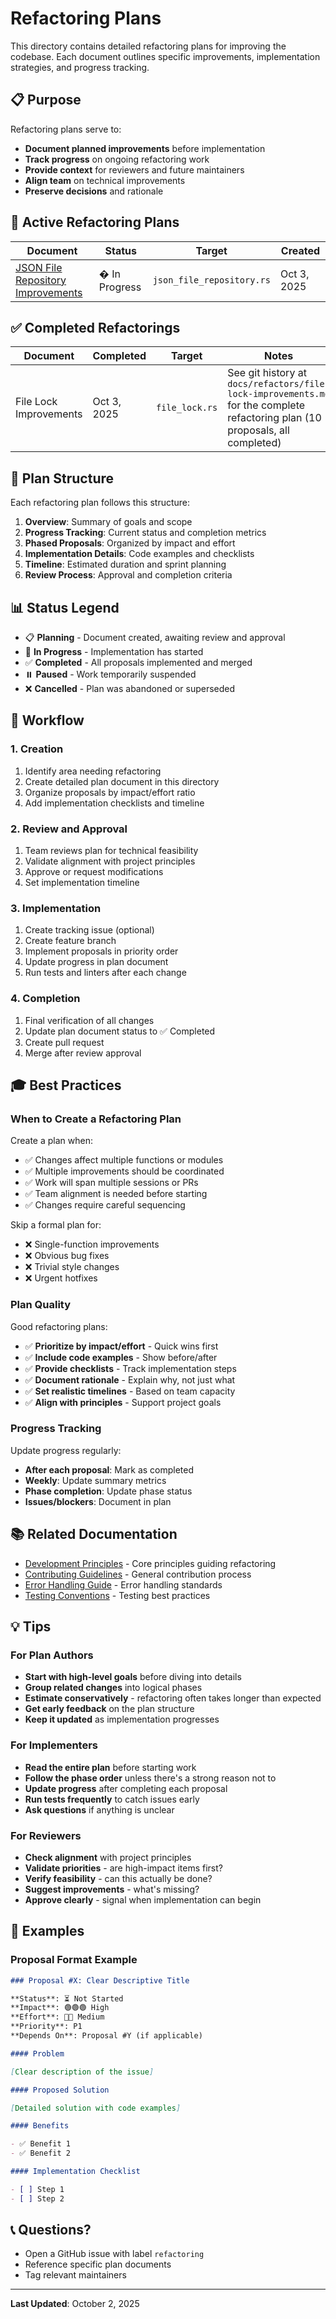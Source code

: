 # Refactoring Plans

This directory contains detailed refactoring plans for improving the codebase. Each document outlines specific improvements, implementation strategies, and progress tracking.

## 📋 Purpose

Refactoring plans serve to:

- **Document planned improvements** before implementation
- **Track progress** on ongoing refactoring work
- **Provide context** for reviewers and future maintainers
- **Align team** on technical improvements
- **Preserve decisions** and rationale

## 📁 Active Refactoring Plans

| Document                                                                    | Status        | Target                    | Created     |
| --------------------------------------------------------------------------- | ------------- | ------------------------- | ----------- |
| [JSON File Repository Improvements](./json-file-repository-improvements.md) | � In Progress | `json_file_repository.rs` | Oct 3, 2025 |

## ✅ Completed Refactorings

| Document               | Completed   | Target         | Notes                                                                                                                         |
| ---------------------- | ----------- | -------------- | ----------------------------------------------------------------------------------------------------------------------------- |
| File Lock Improvements | Oct 3, 2025 | `file_lock.rs` | See git history at `docs/refactors/file-lock-improvements.md` for the complete refactoring plan (10 proposals, all completed) |

## 🎯 Plan Structure

Each refactoring plan follows this structure:

1. **Overview**: Summary of goals and scope
2. **Progress Tracking**: Current status and completion metrics
3. **Phased Proposals**: Organized by impact and effort
4. **Implementation Details**: Code examples and checklists
5. **Timeline**: Estimated duration and sprint planning
6. **Review Process**: Approval and completion criteria

## 📊 Status Legend

- 📋 **Planning** - Document created, awaiting review and approval
- 🚧 **In Progress** - Implementation has started
- ✅ **Completed** - All proposals implemented and merged
- ⏸️ **Paused** - Work temporarily suspended
- ❌ **Cancelled** - Plan was abandoned or superseded

## 🔄 Workflow

### 1. Creation

1. Identify area needing refactoring
2. Create detailed plan document in this directory
3. Organize proposals by impact/effort ratio
4. Add implementation checklists and timeline

### 2. Review and Approval

1. Team reviews plan for technical feasibility
2. Validate alignment with project principles
3. Approve or request modifications
4. Set implementation timeline

### 3. Implementation

1. Create tracking issue (optional)
2. Create feature branch
3. Implement proposals in priority order
4. Update progress in plan document
5. Run tests and linters after each change

### 4. Completion

1. Final verification of all changes
2. Update plan document status to ✅ Completed
3. Create pull request
4. Merge after review approval

## 🎓 Best Practices

### When to Create a Refactoring Plan

Create a plan when:

- ✅ Changes affect multiple functions or modules
- ✅ Multiple improvements should be coordinated
- ✅ Work will span multiple sessions or PRs
- ✅ Team alignment is needed before starting
- ✅ Changes require careful sequencing

Skip a formal plan for:

- ❌ Single-function improvements
- ❌ Obvious bug fixes
- ❌ Trivial style changes
- ❌ Urgent hotfixes

### Plan Quality

Good refactoring plans:

- ✅ **Prioritize by impact/effort** - Quick wins first
- ✅ **Include code examples** - Show before/after
- ✅ **Provide checklists** - Track implementation steps
- ✅ **Document rationale** - Explain why, not just what
- ✅ **Set realistic timelines** - Based on team capacity
- ✅ **Align with principles** - Support project goals

### Progress Tracking

Update progress regularly:

- **After each proposal**: Mark as completed
- **Weekly**: Update summary metrics
- **Phase completion**: Update phase status
- **Issues/blockers**: Document in plan

## 📚 Related Documentation

- [Development Principles](../development-principles.md) - Core principles guiding refactoring
- [Contributing Guidelines](../contributing/README.md) - General contribution process
- [Error Handling Guide](../contributing/error-handling.md) - Error handling standards
- [Testing Conventions](../contributing/testing.md) - Testing best practices

## 💡 Tips

### For Plan Authors

- **Start with high-level goals** before diving into details
- **Group related changes** into logical phases
- **Estimate conservatively** - refactoring often takes longer than expected
- **Get early feedback** on the plan structure
- **Keep it updated** as implementation progresses

### For Implementers

- **Read the entire plan** before starting work
- **Follow the phase order** unless there's a strong reason not to
- **Update progress** after completing each proposal
- **Run tests frequently** to catch issues early
- **Ask questions** if anything is unclear

### For Reviewers

- **Check alignment** with project principles
- **Validate priorities** - are high-impact items first?
- **Verify feasibility** - can this actually be done?
- **Suggest improvements** - what's missing?
- **Approve clearly** - signal when implementation can begin

## 🔗 Examples

### Proposal Format Example

```markdown
### Proposal #X: Clear Descriptive Title

**Status**: ⏳ Not Started
**Impact**: 🟢🟢🟢 High
**Effort**: 🔵🔵 Medium
**Priority**: P1
**Depends On**: Proposal #Y (if applicable)

#### Problem

[Clear description of the issue]

#### Proposed Solution

[Detailed solution with code examples]

#### Benefits

- ✅ Benefit 1
- ✅ Benefit 2

#### Implementation Checklist

- [ ] Step 1
- [ ] Step 2
```

## 📞 Questions?

- Open a GitHub issue with label `refactoring`
- Reference specific plan documents
- Tag relevant maintainers

---

**Last Updated**: October 2, 2025
